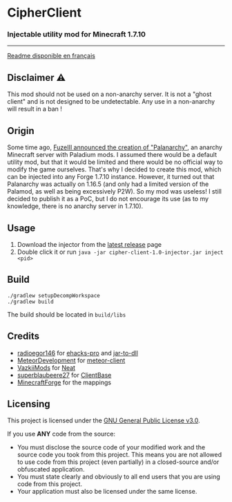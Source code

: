 # CipherClient
### Injectable utility mod for Minecraft 1.7.10

---

[Readme disponible en français](README-fr.md)

## Disclaimer ⚠️

This mod should not be used on a non-anarchy server. It is not a "ghost client" and is not designed to be undetectable. Any use in a non-anarchy will result in a ban !

## Origin

Some time ago, [FuzeIII announced the creation of "Palanarchy"](https://www.youtube.com/watch?v=Gqm2eMAcUg8&t=310s), an anarchy Minecraft server with Paladium mods. I assumed there would be a default utility mod, but that it would be limited and there would be no official way to modify the game ourselves. That's why I decided to create this mod, which can be injected into any Forge 1.7.10 instance. However, it turned out that Palanarchy was actually on 1.16.5 (and only had a limited version of the Palamod, as well as being excessively P2W). So my mod was useless! I still decided to publish it as a PoC, but I do not encourage its use (as to my knowledge, there is no anarchy server in 1.7.10).

## Usage
1. Download the injector from the [latest release](/../../releases/tag/latest) page
2. Double click it or run `java -jar cipher-client-1.0-injector.jar inject <pid>`

## Build
```shell
./gradlew setupDecompWorkspace
./gradlew build
```

The build should be located in `build/libs`

## Credits
- [radioegor146](https://github.com/radioegor146) for [ehacks-pro](https://github.com/radioegor146/ehacks-pro) and [jar-to-dll](https://github.com/radioegor146/jar-to-dll)
- [MeteorDevelopment](https://github.com/MeteorDevelopment) for [meteor-client](https://github.com/MeteorDevelopment/meteor-client)
- [VazkiiMods](https://github.com/VazkiiMods) for [Neat](https://github.com/VazkiiMods/Neat/tree/c5961631ddcdb02a95f262e910ddd7b46c168278)
- [superblaubeere27](https://github.com/superblaubeere27) for [ClientBase](https://github.com/superblaubeere27/ClientBase)
- [MinecraftForge](https://github.com/MinecraftForge) for the mappings

## Licensing
This project is licensed under the [GNU General Public License v3.0](https://www.gnu.org/licenses/gpl-3.0.en.html).

If you use **ANY** code from the source:
- You must disclose the source code of your modified work and the source code you took from this project. This means you are not allowed to use code from this project (even partially) in a closed-source and/or obfuscated application.
- You must state clearly and obviously to all end users that you are using code from this project.
- Your application must also be licensed under the same license.
